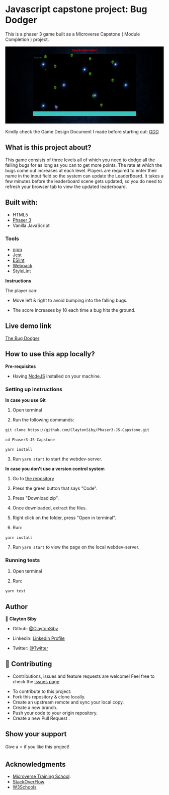 # Javascript capstone project: Bug Dodger

This is a phaser 3 game built as a Microverse Capstone ( Module Completion ) project.

![screenshot](assets/images/screenshot.png)

Kindly check the Game Design Document I made before starting out: [GDD](./gdd.md)


## What is this project about? 

This game consists of three levels all of which you need to dodge all the falling bugs for as long as you can to get more points. The rate at which the bugs come out increases at each level. Players are required to enter their name in the input field so the system can update the LeaderBoard. It takes a few minutes before the leaderboard scene gets updated, so you do need to refresh your browser tab to view the updated leaderboard.


## Built with: 
- HTML5
- [Phaser 3](https://phaser.io/phaser3)
- Vanilla JavaScript

### Tools

- [npm](https://www.npmjs.com/)
- [Jest](https://jestjs.io/es-ES/)
- [ESlint](https://eslint.org/)
- [Webpack](https://webpack.js.org/)
- StyleLint

**Instructions**

The player can:
- Move left & right to avoid bumping into the falling bugs.
* The score increases by 10 each time a bug hits the ground.

## Live demo link

[The Bug Dodger](https://space-survivor.netlify.app/)

## How to use this app locally?

**Pre-requisites**

- Having [NodeJS](https://nodejs.org/en/) installed on your machine.

### Setting up instructions 

**In case you use Git**

1. Open terminal 

2. Run the following commands:

`git clone https://github.com/ClaytonSiby/Phaser3-JS-Capstone.git`

`cd Phaser3-JS-Capstone`

`yarn install`

3. Run `yarn start` to start the webdev-server.

**In case you don't use a version control system**

1. Go to [the repository](https://github.com/ClaytonSiby/Phaser3-JS-Capstone.git)

2. Press the green button that says "Code".

3. Press "Download zip".

4. Once downloaded, extract the files.

5. Right click on the folder, press "Open in terminal".

6. Run:

`yarn install`

7. Run `yarn start` to view the page on the local webdev-server.

### Running tests
 
1. Open terminal

2. Run:

`yarn test`

## Author 

👤 **Clayton Siby**
​

- Github: [@ClaytonSiby](https://github.com/ClaytonSiby)
   
- Linkedin: [Linkedin Profile](https://www.linkedin.com/in/clayton-siby-48a8a0183/)

- Twitter: [@Twitter](https://twitter.com/ClaytonSiby)

## :handshake: Contributing 

* Contributions, issues and feature requests are welcome! Feel free to check the [issues page](https://github.com/ClaytonSiby/Phaser3-JS-Capstone.git/issues)
- To contribute to this project:
- Fork this repository & clone locally.
- Create an upstream remote and sync your local copy.
- Create a new branch.
- Push your code to your origin repository.
- Create a new Pull Request .

## Show your support

Give a ⭐️ if you like this project!
​

## Acknowledgments

- [Microverse Training School](https://www.microverse.org/).
- [StackOverFlow](http://stackoverflow.com/)
- [W3Schools](https://www.w3schools.com/)